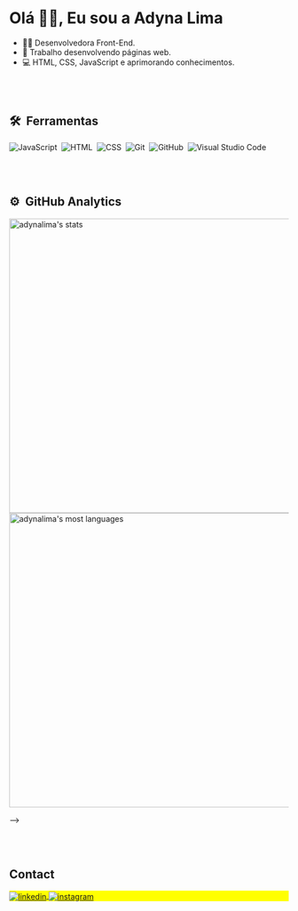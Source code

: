 <h1 align="left">Olá 👋🏻, Eu sou a Adyna Lima</h1>


- 👩‍💻 Desenvolvedora Front-End.
- 🔭 Trabalho desenvolvendo páginas web. 
- 💻 HTML, CSS, JavaScript e aprimorando conhecimentos. 

<br><br>

## 🛠 &nbsp;Ferramentas

![JavaScript](https://img.shields.io/badge/-JavaScript-05122A?style=flat&logo=javascript)&nbsp;
![HTML](https://img.shields.io/badge/-HTML-05122A?style=flat&logo=HTML5)&nbsp;
![CSS](https://img.shields.io/badge/-CSS-05122A?style=flat&logo=CSS3&logoColor=1572B6)&nbsp;
![Git](https://img.shields.io/badge/-Git-05122A?style=flat&logo=git)&nbsp;
![GitHub](https://img.shields.io/badge/-GitHub-05122A?style=flat&logo=github)&nbsp;
![Visual Studio Code](https://img.shields.io/badge/-Visual%20Studio%20Code-05122A?style=flat&logo=visual-studio-code&logoColor=007ACC)&nbsp;

<br><br>

## ⚙️ &nbsp;GitHub Analytics

<p align="left">
<img width="530em" src="https://github-readme-stats.vercel.app/api?username=adynaslima&show_icons=true&theme=vision-friendly-dark" alt="adynalima's stats"/>
<img width="530em" src="https://github-readme-stats.vercel.app/api/top-langs/?username=AdynaSLima&layout=compact&theme=vision-friendly-dark" alt="adynalima's most languages"/>
</p>
-->

<br><br>

## Contact

<p align="left" style="background:yellow">
<a href="https://www.linkedin.com/in/adynalima/" target="_blank">
  <img align="center" src="https://img.shields.io/badge/-adynalima-05122A?style=flat&logo=linkedin" alt="linkedin"/>
</a>
<a href="https://www.instagram.com/adynaslima/" target="_blank">
 <img align="center" src="https://img.shields.io/badge/-adynaslima-05122A?style=flat&logo=instagram" alt="instagram"/>
</a>
</p>

<!--


